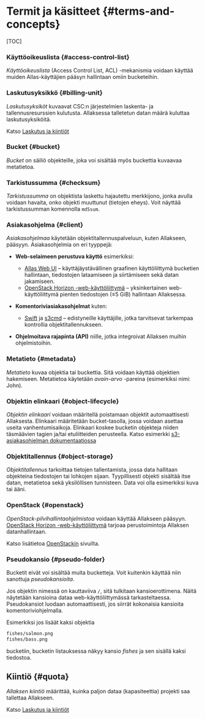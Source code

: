 # Termit ja käsitteet {#terms-and-concepts}

[TOC]

### Käyttöoikeuslista {#access-control-list}

_Käyttöoikeuslista_ (Access Control List, ACL) -mekanismia voidaan käyttää muiden Allas-käyttäjien pääsyn hallintaan omiin bucketeihin.

### Laskutusyksikkö {#billing-unit}

_Laskutusyksiköt_ kuvaavat CSC:n järjestelmien laskenta- ja tallennusresurssien kulutusta. Allaksessa talletetun datan määrä kuluttaa laskutusyksiköitä.

Katso [Laskutus ja kiintiöt](./introduction.md#billing-and-quotas)

### Bucket {#bucket}

_Bucket_ on säiliö objekteille, joka voi sisältää myös buckettia kuvaavaa metatietoa.

### Tarkistussumma {#checksum}

_Tarkistussumma_ on objektista laskettu hajautettu merkkijono, jonka avulla voidaan havaita, onko objekti muuttunut (tietojen eheys).
Voit näyttää tarkistussumman komennolla `md5sum`.

### Asiakasohjelma {#client}

_Asiakasohjelmaa_ käytetään objektitallennuspalveluun, kuten Allakseen, pääsyyn. Asiakasohjelmia on eri tyyppejä:

* **Web-selaimeen perustuva käyttö** esimerkiksi:
    - [Allas Web UI](./using_allas/allas-ui.md) – käyttäjäystävällinen graafinen käyttöliittymä bucketien hallintaan, tiedostojen lataamiseen ja siirtämiseen sekä datan jakamiseen.
    - [OpenStack Horizon -web-käyttöliittymä](./using_allas/web_client.md) – yksinkertainen web-käyttöliittymä pienten tiedostojen (≤5 GiB) hallintaan Allaksessa.

* **Komentoriviasiakasohjelmat** kuten:
    - [Swift](./using_allas/swift_client.md) ja [s3cmd](./using_allas/s3_client.md) – edistyneille käyttäjille, jotka tarvitsevat tarkempaa kontrollia objektitallennukseen.

* **Ohjelmoitava rajapinta (API)** niille, jotka integroivat Allaksen muihin ohjelmistoihin.

### Metatieto {#metadata}

_Metatieto_ kuvaa objektia tai buckettia. Sitä voidaan käyttää objektien hakemiseen.
Metatietoa käytetään _avain-arvo_ -pareina (esimerkiksi nimi: John).

### Objektin elinkaari {#object-lifecycle}

_Objektin elinkaari_ voidaan määritellä poistamaan objektit automaattisesti Allaksesta. Elinkaari määritetään bucket-tasolla, jossa voidaan asettaa useita vanhentumisaikoja. Elinkaari koskee bucketin objekteja niiden täsmäävien tagien ja/tai etuliitteiden perusteella. Katso esimerkki [s3-asiakasohjelman dokumentaatiossa](./using_allas/s3_client.md#setting-up-an-object-lifecycle)

### Objektitallennus {#object-storage}

_Objektitallennus_ tarkoittaa tietojen tallentamista, jossa data hallitaan objekteina tiedostojen tai lohkojen sijaan. Tyypillisesti objekti sisältää itse datan, metatietoa sekä yksilöllisen tunnisteen. Data voi olla esimerkiksi kuva tai ääni.

### OpenStack {#openstack}

_OpenStack-pilvihallintaohjelmistoa_ voidaan käyttää Allakseen pääsyyn.
[OpenStack Horizon -web-käyttöliittymä](./using_allas/web_client.md) tarjoaa perustoimintoja Allaksen datanhallintaan.

Katso lisätietoa [OpenStackin](https://www.openstack.org/) sivuilta.

### Pseudokansio {#pseudo-folder}

Bucketit eivät voi sisältää muita bucketteja. Voit kuitenkin käyttää niin sanottuja _pseudokansioita_.

Jos objektin nimessä on kauttaviiva `/`, sitä tulkitaan kansioerottimena. Näitä näytetään kansioina dataa web-käyttöliittymässä tarkasteltaessa. Pseudokansiot luodaan automaattisesti, jos siirrät kokonaisia kansioita komentoriviohjelmalla.

Esimerkiksi jos lisäät kaksi objektia
```bash
fishes/salmon.png
fishes/bass.png
```
bucketiin, bucketin listauksessa näkyy kansio _fishes_ ja sen sisällä kaksi tiedostoa.

## Kiintiö {#quota}

_Allaksen kiintiö_ määrittää, kuinka paljon dataa (kapasiteettia) projekti saa tallettaa Allakseen.

Katso [Laskutus ja kiintiöt](./introduction.md#billing-and-quotas)